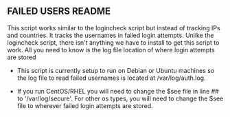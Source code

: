 ## FAILED USERS README
This script works similar to the logincheck script but instead of tracking IPs and countries. It tracks the usernames in failed login attempts.
Unlike the logincheck script, there isn't anything we have to install to get this script to work. All you need to know is the log file location of where login attempts are stored
<ul><li>This script is currently setup to run on Debian or Ubuntu machines so the log file to read failed usernames is located at /var/log/auth.log. <br></ul></li>
<ul><li>If you run CentOS/RHEL you will need to change the $see file in line ## to '/var/log/secure'. For other os types, you will need to change the $see file to wherever failed login attempts are stored. </ul></li>
